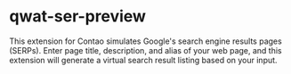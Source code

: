 # qwat-ser-preview
This extension for Contao simulates Google's search engine results pages (SERPs). Enter page title, description, and alias of your web page, and this extension will generate a virtual search result listing based on your input.
